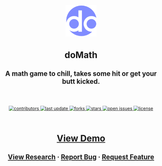 <div align="center">

  <img src="./src/Assets/doMath Logo.svg" alt="logo" width="100" height="auto" />
  <br />
  <h1>doMath</h1>
  
  <h2>
    A math game to chill, takes some hit or get your butt kicked. 
  </h2>

  <br />
  <br />

  
<!-- Badges -->
<p>
  <a href="https://github.com/SurajThotakura/doMATH/graphs/contributors">
    <img src="https://img.shields.io/github/contributors/SurajThotakura/doMATH" alt="contributors" />
  </a>
  <a href="">
    <img src="https://img.shields.io/github/last-commit/SurajThotakura/doMATH" alt="last update" />
  </a>
  <a href="https://github.com/SurajThotakura/doMATH/network/members">
    <img src="https://img.shields.io/github/forks/SurajThotakura/doMATH" alt="forks" />
  </a>
  <a href="https://github.com/SurajThotakura/doMATH/stargazers">
    <img src="https://img.shields.io/github/stars/SurajThotakura/doMATH" alt="stars" />
  </a>
  <a href="https://github.com/SurajThotakura/doMATH/issues/">
    <img src="https://img.shields.io/github/issues/SurajThotakura/doMATH" alt="open issues" />
  </a>
  <a href="https://github.com/SurajThotakura/doMATH/blob/master/LICENSE">
    <img src="https://img.shields.io/github/license/SurajThotakura/doMATH" alt="license" />
  </a>
</p>
</div>

<br />

<h1 align="center">
<a href="https://surajthotakura.com/">View Demo</a>
</h1>

<h2 align="center">
    <a href="https://github.com/SurajThotakura/doMATH/blob/main/Research/Research.md">View Research</a>
  <span> · </span>
    <a href="https://github.com/SurajThotakura/doMATH/issues/">Report Bug</a>
  <span> · </span>
    <a href="https://github.com/SurajThotakura/doMATH/issues/">Request Feature</a>
</h2>


